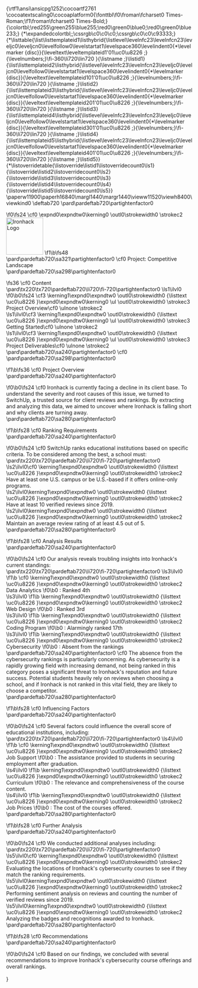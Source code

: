 {\rtf1\ansi\ansicpg1252\cocoartf2761
\cocoatextscaling0\cocoaplatform0{\fonttbl\f0\froman\fcharset0 Times-Roman;\f1\froman\fcharset0 Times-Bold;}
{\colortbl;\red255\green255\blue255;\red0\green0\blue0;\red0\green0\blue233;}
{\*\expandedcolortbl;;\cssrgb\c0\c0\c0;\cssrgb\c0\c0\c93333;}
{\*\listtable{\list\listtemplateid1\listhybrid{\listlevel\levelnfc23\levelnfcn23\leveljc0\leveljcn0\levelfollow0\levelstartat1\levelspace360\levelindent0{\*\levelmarker \{disc\}}{\leveltext\leveltemplateid1\'01\uc0\u8226 ;}{\levelnumbers;}\fi-360\li720\lin720 }{\listname ;}\listid1}
{\list\listtemplateid2\listhybrid{\listlevel\levelnfc23\levelnfcn23\leveljc0\leveljcn0\levelfollow0\levelstartat1\levelspace360\levelindent0{\*\levelmarker \{disc\}}{\leveltext\leveltemplateid101\'01\uc0\u8226 ;}{\levelnumbers;}\fi-360\li720\lin720 }{\listname ;}\listid2}
{\list\listtemplateid3\listhybrid{\listlevel\levelnfc23\levelnfcn23\leveljc0\leveljcn0\levelfollow0\levelstartat1\levelspace360\levelindent0{\*\levelmarker \{disc\}}{\leveltext\leveltemplateid201\'01\uc0\u8226 ;}{\levelnumbers;}\fi-360\li720\lin720 }{\listname ;}\listid3}
{\list\listtemplateid4\listhybrid{\listlevel\levelnfc23\levelnfcn23\leveljc0\leveljcn0\levelfollow0\levelstartat1\levelspace360\levelindent0{\*\levelmarker \{disc\}}{\leveltext\leveltemplateid301\'01\uc0\u8226 ;}{\levelnumbers;}\fi-360\li720\lin720 }{\listname ;}\listid4}
{\list\listtemplateid5\listhybrid{\listlevel\levelnfc23\levelnfcn23\leveljc0\leveljcn0\levelfollow0\levelstartat1\levelspace360\levelindent0{\*\levelmarker \{disc\}}{\leveltext\leveltemplateid401\'01\uc0\u8226 ;}{\levelnumbers;}\fi-360\li720\lin720 }{\listname ;}\listid5}}
{\*\listoverridetable{\listoverride\listid1\listoverridecount0\ls1}{\listoverride\listid2\listoverridecount0\ls2}{\listoverride\listid3\listoverridecount0\ls3}{\listoverride\listid4\listoverridecount0\ls4}{\listoverride\listid5\listoverridecount0\ls5}}
\paperw11900\paperh16840\margl1440\margr1440\vieww11520\viewh8400\viewkind0
\deftab720
\pard\pardeftab720\partightenfactor0

\f0\fs24 \cf0 \expnd0\expndtw0\kerning0
\outl0\strokewidth0 \strokec2 <img src="https://bit.ly/2VnXWr2" alt="Ironhack Logo" width="100"/>
\f1\b\fs48 \
\pard\pardeftab720\sa321\partightenfactor0
\cf0 Project: Competitive Landscape\
\pard\pardeftab720\sa298\partightenfactor0

\fs36 \cf0 Content\
\pard\tx220\tx720\pardeftab720\li720\fi-720\partightenfactor0
\ls1\ilvl0
\f0\b0\fs24 \cf3 \kerning1\expnd0\expndtw0 \outl0\strokewidth0 {\listtext	\uc0\u8226 	}\expnd0\expndtw0\kerning0
\ul \outl0\strokewidth0 \strokec3 Project Overview\cf0 \ulnone \strokec2 \
\ls1\ilvl0\cf3 \kerning1\expnd0\expndtw0 \outl0\strokewidth0 {\listtext	\uc0\u8226 	}\expnd0\expndtw0\kerning0
\ul \outl0\strokewidth0 \strokec3 Getting Started\cf0 \ulnone \strokec2 \
\ls1\ilvl0\cf3 \kerning1\expnd0\expndtw0 \outl0\strokewidth0 {\listtext	\uc0\u8226 	}\expnd0\expndtw0\kerning0
\ul \outl0\strokewidth0 \strokec3 Project Deliverables\cf0 \ulnone \strokec2 \
\pard\pardeftab720\sa240\partightenfactor0
\cf0 <a name="project-overview"></a>\
\pard\pardeftab720\sa298\partightenfactor0

\f1\b\fs36 \cf0 Project Overview\
\pard\pardeftab720\sa240\partightenfactor0

\f0\b0\fs24 \cf0 Ironhack is currently facing a decline in its client base. To understand the severity and root causes of this issue, we turned to SwitchUp, a trusted source for client reviews and rankings. By extracting and analyzing this data, we aimed to uncover where Ironhack is falling short and why clients are turning away.\
\pard\pardeftab720\sa280\partightenfactor0

\f1\b\fs28 \cf0 Ranking Requirements\
\pard\pardeftab720\sa240\partightenfactor0

\f0\b0\fs24 \cf0 SwitchUp ranks educational institutions based on specific criteria. To be considered among the best, a school must:\
\pard\tx220\tx720\pardeftab720\li720\fi-720\partightenfactor0
\ls2\ilvl0\cf0 \kerning1\expnd0\expndtw0 \outl0\strokewidth0 {\listtext	\uc0\u8226 	}\expnd0\expndtw0\kerning0
\outl0\strokewidth0 \strokec2 Have at least one U.S. campus or be U.S.-based if it offers online-only programs.\
\ls2\ilvl0\kerning1\expnd0\expndtw0 \outl0\strokewidth0 {\listtext	\uc0\u8226 	}\expnd0\expndtw0\kerning0
\outl0\strokewidth0 \strokec2 Have at least 10 verified reviews since 2019.\
\ls2\ilvl0\kerning1\expnd0\expndtw0 \outl0\strokewidth0 {\listtext	\uc0\u8226 	}\expnd0\expndtw0\kerning0
\outl0\strokewidth0 \strokec2 Maintain an average review rating of at least 4.5 out of 5.\
\pard\pardeftab720\sa280\partightenfactor0

\f1\b\fs28 \cf0 Analysis Results\
\pard\pardeftab720\sa240\partightenfactor0

\f0\b0\fs24 \cf0 Our analysis reveals troubling insights into Ironhack's current standings:\
\pard\tx220\tx720\pardeftab720\li720\fi-720\partightenfactor0
\ls3\ilvl0
\f1\b \cf0 \kerning1\expnd0\expndtw0 \outl0\strokewidth0 {\listtext	\uc0\u8226 	}\expnd0\expndtw0\kerning0
\outl0\strokewidth0 \strokec2 Data Analytics
\f0\b0 : Ranked 4th\
\ls3\ilvl0
\f1\b \kerning1\expnd0\expndtw0 \outl0\strokewidth0 {\listtext	\uc0\u8226 	}\expnd0\expndtw0\kerning0
\outl0\strokewidth0 \strokec2 Web Design
\f0\b0 : Ranked 3rd\
\ls3\ilvl0
\f1\b \kerning1\expnd0\expndtw0 \outl0\strokewidth0 {\listtext	\uc0\u8226 	}\expnd0\expndtw0\kerning0
\outl0\strokewidth0 \strokec2 Coding Program
\f0\b0 : Alarmingly ranked 17th\
\ls3\ilvl0
\f1\b \kerning1\expnd0\expndtw0 \outl0\strokewidth0 {\listtext	\uc0\u8226 	}\expnd0\expndtw0\kerning0
\outl0\strokewidth0 \strokec2 Cybersecurity
\f0\b0 : Absent from the rankings\
\pard\pardeftab720\sa240\partightenfactor0
\cf0 The absence from the cybersecurity rankings is particularly concerning. As cybersecurity is a rapidly growing field with increasing demand, not being ranked in this category poses a significant threat to Ironhack's reputation and future success. Potential students heavily rely on reviews when choosing a school, and if Ironhack is not ranked in this vital field, they are likely to choose a competitor.\
\pard\pardeftab720\sa280\partightenfactor0

\f1\b\fs28 \cf0 Influencing Factors\
\pard\pardeftab720\sa240\partightenfactor0

\f0\b0\fs24 \cf0 Several factors could influence the overall score of educational institutions, including:\
\pard\tx220\tx720\pardeftab720\li720\fi-720\partightenfactor0
\ls4\ilvl0
\f1\b \cf0 \kerning1\expnd0\expndtw0 \outl0\strokewidth0 {\listtext	\uc0\u8226 	}\expnd0\expndtw0\kerning0
\outl0\strokewidth0 \strokec2 Job Support
\f0\b0 : The assistance provided to students in securing employment after graduation.\
\ls4\ilvl0
\f1\b \kerning1\expnd0\expndtw0 \outl0\strokewidth0 {\listtext	\uc0\u8226 	}\expnd0\expndtw0\kerning0
\outl0\strokewidth0 \strokec2 Curriculum
\f0\b0 : The relevance and comprehensiveness of the course content.\
\ls4\ilvl0
\f1\b \kerning1\expnd0\expndtw0 \outl0\strokewidth0 {\listtext	\uc0\u8226 	}\expnd0\expndtw0\kerning0
\outl0\strokewidth0 \strokec2 Job Prices
\f0\b0 : The cost of the courses offered.\
\pard\pardeftab720\sa280\partightenfactor0

\f1\b\fs28 \cf0 Further Analysis\
\pard\pardeftab720\sa240\partightenfactor0

\f0\b0\fs24 \cf0 We conducted additional analyses including:\
\pard\tx220\tx720\pardeftab720\li720\fi-720\partightenfactor0
\ls5\ilvl0\cf0 \kerning1\expnd0\expndtw0 \outl0\strokewidth0 {\listtext	\uc0\u8226 	}\expnd0\expndtw0\kerning0
\outl0\strokewidth0 \strokec2 Evaluating the locations of Ironhack's cybersecurity courses to see if they match the ranking requirements.\
\ls5\ilvl0\kerning1\expnd0\expndtw0 \outl0\strokewidth0 {\listtext	\uc0\u8226 	}\expnd0\expndtw0\kerning0
\outl0\strokewidth0 \strokec2 Performing sentiment analysis on reviews and counting the number of verified reviews since 2019.\
\ls5\ilvl0\kerning1\expnd0\expndtw0 \outl0\strokewidth0 {\listtext	\uc0\u8226 	}\expnd0\expndtw0\kerning0
\outl0\strokewidth0 \strokec2 Analyzing the badges and recognitions awarded to Ironhack.\
\pard\pardeftab720\sa280\partightenfactor0

\f1\b\fs28 \cf0 Recommendations\
\pard\pardeftab720\sa240\partightenfactor0

\f0\b0\fs24 \cf0 Based on our findings, we concluded with several recommendations to improve Ironhack's cybersecurity course offerings and overall rankings.\
<a name="getting-started"></a>\
}